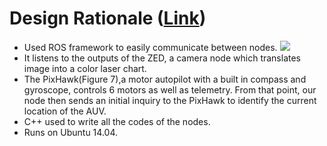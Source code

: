 # Design Rationale ([Link](https://robonation.org/sites/default/files/KennesawStateUni_2016_RoboSub_Journal.pdf))
* Used ROS framework to easily communicate between nodes.
![](https://screenshotscdn.firefoxusercontent.com/images/2332568c-bc9e-4c08-9b55-9419f2b2f749.png/Screenshot_2019-05-24_Microsoft_Word_-_RoboSub_JournalTemplate_v2_1_docx_-_KennesawStateUni_2016_RoboSub_Journal_pdf.png)
*  It listens to the outputs of the ZED, a camera node which translates image into a color laser chart.
* The PixHawk(Figure 7),a motor autopilot with a built in compass and gyroscope, controls 6 motors as well as telemetry. From that point, our node then sends an initial inquiry to the PixHawk to identify the current location of the AUV.
* C++ used to write all the codes of the nodes.
* Runs on Ubuntu 14.04.
